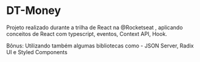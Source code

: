 # DT-Money
Projeto realizado durante a trilha de React na @Rocketseat , aplicando conceitos de React com typescript, eventos, Context API, Hook.

Bônus: Utilizando também algumas bibliotecas como - JSON Server, Radix UI e Styled Components


